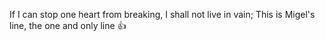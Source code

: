 If I can stop one heart from breaking, I shall not live in vain;
This is Migel's line, the one and only line 👍